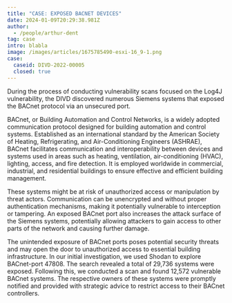 ```yaml
---
title: "CASE: EXPOSED BACNET DEVICES"
date: 2024-01-09T20:29:38.981Z
author:
  - /people/arthur-dent
tag: case
intro: blabla
image: /images/articles/1675785490-esxi-16_9-1.png
case:
  caseid: DIVD-2022-00005
  closed: true
---
```

During the process of conducting vulnerability scans focused on the Log4J vulnerability, the DIVD discovered numerous Siemens systems that exposed the BACnet protocol via an unsecured port.

BACnet, or Building Automation and Control Networks, is a widely adopted communication protocol designed for building automation and control systems. Established as an international standard by the American Society of Heating, Refrigerating, and Air-Conditioning Engineers (ASHRAE), BACnet facilitates communication and interoperability between devices and systems used in areas such as heating, ventilation, air-conditioning (HVAC), lighting, access, and fire detection. It is employed worldwide in commercial, industrial, and residential buildings to ensure effective and efficient building management.

These systems might be at risk of unauthorized access or manipulation by threat actors. Communication can be unencrypted and without proper authentication mechanisms, making it potentially vulnerable to interception or tampering. An exposed BACnet port also increases the attack surface of the Siemens systems, potentially allowing attackers to gain access to other parts of the network and causing further damage.

The unintended exposure of BACnet ports poses potential security threats and may open the door to unauthorized access to essential building infrastructure. In our initial investigation, we used Shodan to explore BACnet-port 47808. The search revealed a total of 29,736 systems were exposed. Following this, we conducted a scan and found 12,572 vulnerable BACnet systems. The respective owners of these systems were promptly notified and provided with strategic advice to restrict access to their BACnet controllers.